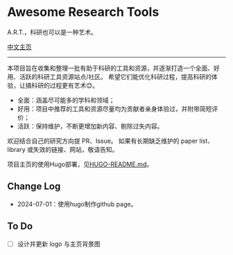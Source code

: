 # Awesome Research Tools

A.R.T.，科研也可以是一种艺术。

[中文主页](https://les1ie.github.io/Awesome-research-tools/)

---

本项目旨在收集和整理一批有助于科研的工具和资源，并逐渐打造一个全面、好用、活跃的科研工具资源站点/社区。
希望它们能优化科研过程，提高科研的体验，让搞科研的过程更有艺术😊。

- 全面：涵盖尽可能多的学科和领域；
- 好用：项目中推荐的工具和资源尽量均为贡献者亲身体验过，并附带简短评价；
- 活跃：保持维护，不断更增加新内容、剔除过失内容。

欢迎结合自己的研究方向提 PR、Issue。
如果有长期缺乏维护的 paper list、library 或失效的链接、网站，敬请告知。

项目主页的使用Hugo部署，见[HUGO-README.md](HUGO-README.md)。

## Change Log

- 2024-07-01：使用hugo制作github page。

## To Do

- [ ] 设计并更新 logo 与主页背景图
